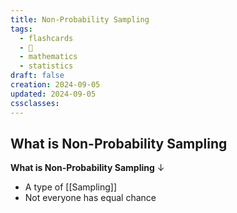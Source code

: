 ```yaml
---
title: Non-Probability Sampling
tags:
  - flashcards
  - 🌱
  - mathematics
  - statistics
draft: false
creation: 2024-09-05
updated: 2024-09-05
cssclasses: 
---
```

## What is Non-Probability Sampling

**What is Non-Probability Sampling**
↓
- A type of [[Sampling]]
- Not everyone has equal chance
<!--SR:!2024-12-30,14,290-->
